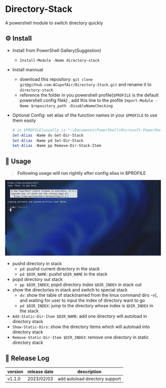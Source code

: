 # Directory-Stack

A powershell module to switch directory quickly

## :gear: Install

- Install from PowerShell Gallery(Suggestion)
  - `Install-Module -Name directory-stack`
- Install mannual
  - download this repository: `git clone git@github.com:ACupofAir/Directory-Stack.git` and rename it to `directory-stack`
  - reference the folder in you powershell profile(`$PROFILE` is the default powershell config filek) , add this line to the profile
    `Import-Module -Name $repository_path -DisableNameChecking`
- Optional Config: set alias of the function names in your `$PROFILE` to use them easily

  ```powershell
  # in $PROFILE(usually is "~\Documents\PowerShell\Microsoft.PowerShell_profile.ps1")
  Set-Alias -Name dv Get-Dir-Stack
  Set-Alias -Name pd Set-Dir-Stack
  Set-Alias -Name pp Remove-Dir-Stack-Item
  ```

## :toolbox: Usage

> **Following usage will run rightly after config alias in $PROFILE**

![demo](https://github.com/ACupofAir/dotfiles/blob/main/res/dir_stack_demo.gif?raw=true)

- pushd directory in stack
  - `pd`: pushd current directory in the stack
  - `pd $DIR_NAME`: pushd `$DIR_NAME` in the stack
- popd directory out stack
  - `pp $DIR_INDEX`; popd directory index `$DIR_INDEX` in stack out
- show the directories in stack and switch to special stack
  - `dv`: show the table of stack(named from the linux command dirs -v), and waiting for user to input the index of directory want to go
  - `pd $DIR_INDEX`: jump to the directory whose index is `$DIR_INDEX` in the stack
- `Add-Static-Dir-Item $DIR_NAME`: add one directory will autoload in directory stack
- `Show-Static-Dirs`: show the directory items which will autoload into directory stack
- `Remove-Static-Dir-Item $DIR_INDEX`: remove one directory in static directory stack

## :date: Release Log

| version | release date | description                    |
| ------- | ------------ | ------------------------------ |
| v1.1.0  | 2023/02/03   | add autoload directory support |
